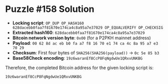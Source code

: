 # Puzzle #158 Solution

- **Locking script**: `OP_DUP OP_HASH160 628dacebb0faa7f81670e174ca4c8a95a7e37029 OP_EQUALVERIFY OP_CHECKSIG`
- **Extracted hash160**: `628dacebb0faa7f81670e174ca4c8a95a7e37029`
- **Bitcoin network version byte**: `0x00` (for a P2PKH mainnet address)
- **Payload**: `00 62 8d ac eb b0 fa a7 f8 16 70 e1 74 ca 4c 8a 95 a7 e3 70 29`
- **Checksum**: First four bytes of `SHA256(SHA256(payload))` → `0c 5e 85 b3`
- **Base58Check encoding**: `19z6waranEf8CcP8FqNgdwUe1QRxvUNKBG`

Therefore, the completed Bitcoin address for the given locking script is:

```
19z6waranEf8CcP8FqNgdwUe1QRxvUNKBG
```
